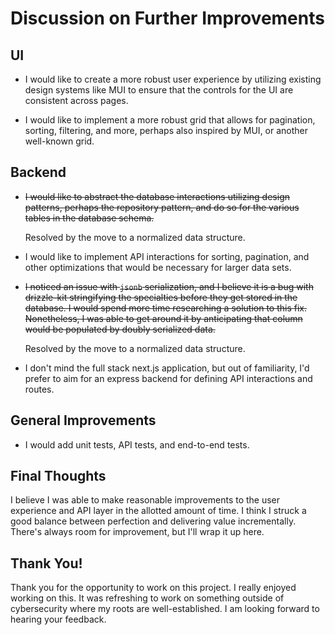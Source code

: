 # Discussion on Further Improvements

## UI

- I would like to create a more robust user experience by utilizing
  existing design systems like MUI to ensure that the controls for
  the UI are consistent across pages.

- I would like to implement a more robust grid that allows for pagination,
  sorting, filtering, and more, perhaps also inspired by MUI, or another
  well-known grid.

## Backend

- ~~I would like to abstract the database interactions utilizing design
  patterns, perhaps the repository pattern, and do so for the various
  tables in the database schema.~~

  Resolved by the move to a normalized data structure.

- I would like to implement API interactions for sorting, pagination,
  and other optimizations that would be necessary for larger data sets.

- ~~I noticed an issue with `jsonb` serialization, and I believe it is a
  bug with drizzle-kit stringifying the specialties before they get
  stored in the database. I would spend more time researching a solution
  to this fix. Nonetheless, I was able to get around it by anticipating
  that column would be populated by doubly serialized data.~~

  Resolved by the move to a normalized data structure.

- I don't mind the full stack next.js application, but out of familiarity,
  I'd prefer to aim for an express backend for defining API interactions
  and routes.

## General Improvements

- I would add unit tests, API tests, and end-to-end tests.

## Final Thoughts

I believe I was able to make reasonable improvements to the user experience
and API layer in the allotted amount of time. I think I struck a good balance
between perfection and delivering value incrementally. There's always room
for improvement, but I'll wrap it up here.

## Thank You!

Thank you for the opportunity to work on this project. I really enjoyed working
on this. It was refreshing to work on something outside of cybersecurity where my
roots are well-established. I am looking forward to hearing your feedback.
